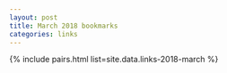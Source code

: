 ```yaml
---
layout: post
title: March 2018 bookmarks
categories: links
---
```


{% include pairs.html list=site.data.links-2018-march %}

